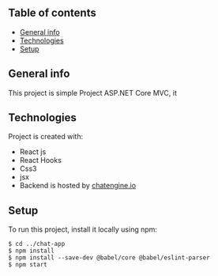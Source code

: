 



## Table of contents
* [General info](#general-info)
* [Technologies](#technologies)
* [Setup](#setup)

## General info
This project is simple Project ASP.NET Core MVC, it 
## Technologies
Project is created with:
* React js
* React Hooks
* Css3
* jsx
* Backend is hosted by [chatengine.io](https://chatengine.io )

	
## Setup
To run this project, install it locally using npm:

```
$ cd ../chat-app
$ npm install
$ npm install --save-dev @babel/core @babel/eslint-parser
$ npm start
```
